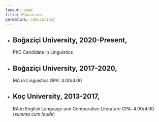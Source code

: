 ```yaml
---
layout: page
title: Education
permalink: /education/
---
```


- ## Boğaziçi University, 2020-Present,
  PhD Candidate in Linguistics
- ## Boğaziçi University, 2017-2020,
  MA in Linguistics
  GPA: 4.00/4.00
- ## Koç University, 2013-2017,
  BA in English Language and Comparative Literature
  GPA: 4.00/4.00 (_summa cum laude_)


